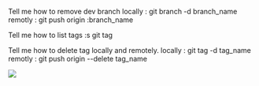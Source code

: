 Tell me how to remove dev branch 
   locally : git branch -d branch_name
   remotly : git push origin :branch_name



Tell me how to list tags :s
       git tag



Tell me how to delete tag locally and remotely.
     locally : git tag -d tag_name
     remotly : git push origin --delete tag_name



![](../vc.jpeg)